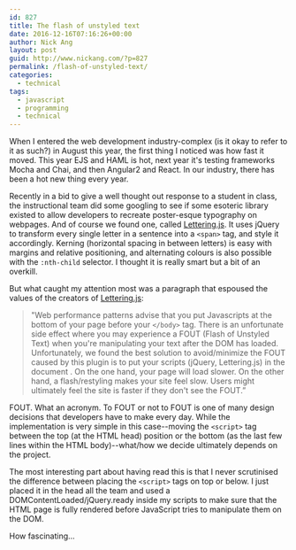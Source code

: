 ```yaml
---
id: 827
title: The flash of unstyled text
date: 2016-12-16T07:16:26+00:00
author: Nick Ang
layout: post
guid: http://www.nickang.com/?p=827
permalink: /flash-of-unstyled-text/
categories:
  - technical
tags:
  - javascript
  - programming
  - technical
---
```

When I entered the web development industry-complex (is it okay to refer to it as such?) in August this year, the first thing I noticed was how fast it moved. This year EJS and HAML is hot, next year it's testing frameworks Mocha and Chai, and then Angular2 and React. In our industry, there has been a hot new thing every year. 

Recently in a bid to give a well thought out response to a student in class, the instructional team did some googling to see if some esoteric library existed to allow developers to recreate poster-esque typography on webpages. And of course we found one, called [Lettering.js](http://letteringjs.com/). It uses jQuery to transform every single letter in a sentence into a `<span>` tag, and style it accordingly. Kerning (horizontal spacing in between letters) is easy with margins and relative positioning, and alternating colours is also possible with the `:nth-child` selector. I thought it is really smart but a bit of an overkill.

But what caught my attention most was a paragraph that espoused the values of the creators of [Lettering.js](https://github.com/davatron5000/Lettering.js):

> "Web performance patterns advise that you put Javascripts at the bottom of your page before your `</body>` tag. There is an unfortunate side effect where you may experience a FOUT (Flash of Unstyled Text) when you're manipulating your text after the DOM has loaded. Unfortunately, we found the best solution to avoid/minimize the FOUT caused by this plugin is to put your scripts (jQuery, Lettering.js) in the document <head>. On the one hand, your page will load slower. On the other hand, a flash/restyling makes your site feel slow. Users might ultimately feel the site is faster if they don't see the FOUT.”

FOUT. What an acronym. To FOUT or not to FOUT is one of many design decisions that developers have to make every day. While the implementation is very simple in this case--moving the `<script>` tag between the top (at the HTML head) position or the bottom (as the last few lines within the HTML body)--what/how we decide ultimately depends on the project. 

The most interesting part about having read this is that I never scrutinised the difference between placing the `<script>` tags on top or below. I just placed it in the head all the team and used a DOMContentLoaded/jQuery.ready inside my scripts to make sure that the HTML page is fully rendered before JavaScript tries to manipulate them on the DOM. 

How fascinating... 